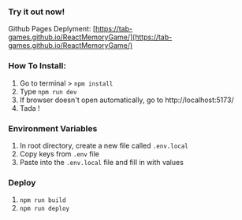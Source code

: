 ### Try it out now! 
Github Pages Deplyment: [https://tab-games.github.io/ReactMemoryGame/](https://tab-games.github.io/ReactMemoryGame/)

### How To Install:

1. Go to terminal > `npm install`
2. Type `npm run dev`
3. If browser doesn't open automatically, go to http://localhost:5173/
4. Tada !

### Environment Variables

1. In root directory, create a new file called `.env.local`
2. Copy keys from `.env` file
3. Paste into the `.env.local` file and fill in with values

### Deploy

1. `npm run build`
2. `npm run deploy`
